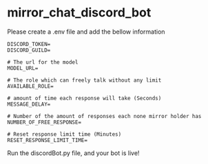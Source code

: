 # mirror_chat_discord_bot

Please create a .env file and add the bellow information

```shell
DISCORD_TOKEN=
DISCORD_GUILD=

# The url for the model
MODEL_URL=

# The role which can freely talk without any limit
AVAILABLE_ROLE=

# amount of time each response will take (Seconds)
MESSAGE_DELAY=

# Number of the amount of responses each none mirror holder has
NUMBER_OF_FREE_RESPONSE=

# Reset response limit time (Minutes)
RESET_RESPONSE_LIMIT_TIME=
```

Run the discordBot.py file, and your bot is live!